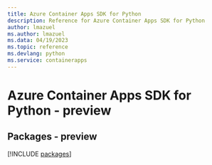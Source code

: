 ```yaml
---
title: Azure Container Apps SDK for Python
description: Reference for Azure Container Apps SDK for Python
author: lmazuel
ms.author: lmazuel
ms.data: 04/19/2023
ms.topic: reference
ms.devlang: python
ms.service: containerapps
---
```

# Azure Container Apps SDK for Python - preview
## Packages - preview
[!INCLUDE [packages](container-apps-index.md)]